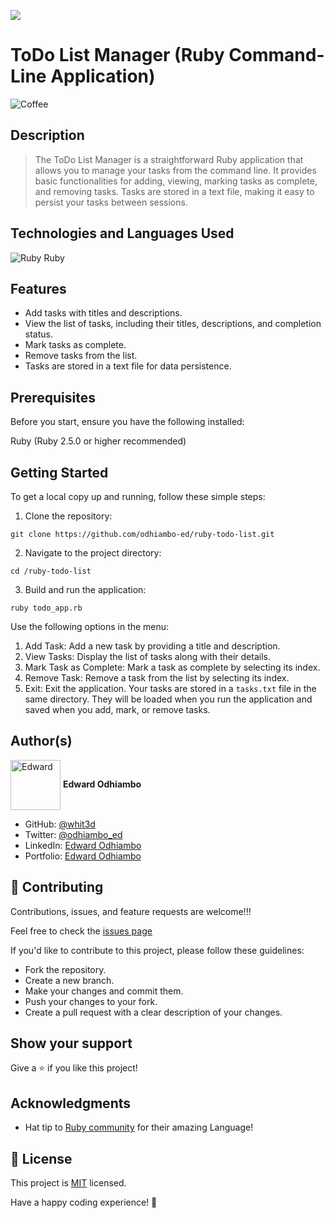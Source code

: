 ![](https://img.shields.io/badge/Microverse-blueviolet)

# ToDo List Manager (Ruby Command-Line Application)

![Coffee](https://github.com/odhiambo-ed/animated-gifs/blob/master/Coffee/hug-in-a-cup.gif?raw=true)

## Description

> The ToDo List Manager is a straightforward Ruby application that allows you to manage your tasks from the command line. It provides basic functionalities for adding, viewing, marking tasks as complete, and removing tasks. Tasks are stored in a text file, making it easy to persist your tasks between sessions.



## Technologies and Languages Used


![Ruby](https://icongr.am/devicon/ruby-original.svg?size=100&color=currentColor) Ruby

## Features

- Add tasks with titles and descriptions.
- View the list of tasks, including their titles, descriptions, and completion status.
- Mark tasks as complete.
- Remove tasks from the list.
- Tasks are stored in a text file for data persistence.

## Prerequisites

Before you start, ensure you have the following installed:

Ruby (Ruby 2.5.0 or higher recommended)

## Getting Started

To get a local copy up and running, follow these simple steps:

1. Clone the repository:

```
git clone https://github.com/odhiambo-ed/ruby-todo-list.git
```

2. Navigate to the project directory:

```
cd /ruby-todo-list
```

3. Build and run the application:

```
ruby todo_app.rb
```
Use the following options in the menu:

1. Add Task: Add a new task by providing a title and description.
2. View Tasks: Display the list of tasks along with their details.
3. Mark Task as Complete: Mark a task as complete by selecting its index.
4. Remove Task: Remove a task from the list by selecting its index.
5. Exit: Exit the application.
Your tasks are stored in a `tasks.txt` file in the same directory. They will be loaded when you run the application and saved when you add, mark, or remove tasks.


## Author(s)

  <a href="https://github.com/white3d" target="blank"><img align="center"
        src="https://github.com/white3d/GitHub-User-Content/blob/main/Passport_Ed-M.png"
        alt="Edward" height="80" width="80"/></a>   **Edward Odhiambo**

- GitHub: [@whit3d](https://github.com/odhiambo-ed)
- Twitter: [@odhiambo_ed](https://twitter.com/odhiambo_ed)
- LinkedIn: [Edward Odhiambo](https://www.linkedin.com/in/edward-odhiambo/)
- Portfolio: [Edward Odhiambo](https://edwardodhiambo.com/)

## 🤝 Contributing

Contributions, issues, and feature requests are welcome!!!

Feel free to check the [issues page](https://github.com/odhiambo-ed/ruby-todo-list.git/issues)

If you'd like to contribute to this project, please follow these guidelines:

- Fork the repository.
- Create a new branch.
- Make your changes and commit them.
- Push your changes to your fork.
- Create a pull request with a clear description of your changes.

## Show your support

Give a ⭐️ if you like this project!

## Acknowledgments

- Hat tip to [Ruby community](https://www.ruby-lang.org/en/) for their amazing Language!

## 📝 License

This project is [MIT](./LICENSE) licensed.

Have a happy coding experience! 💪
